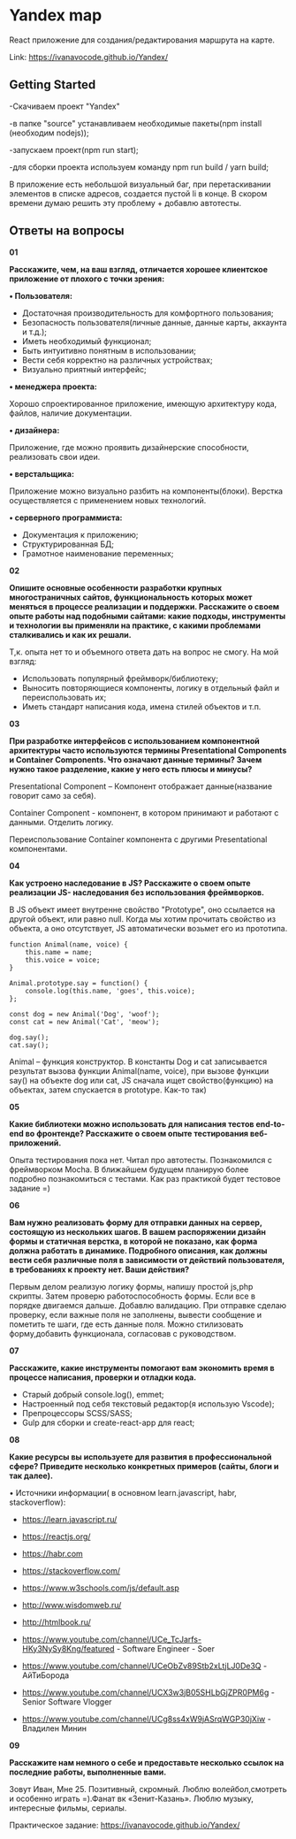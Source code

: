 # Yandex map

React приложение для создания/редактирования маршрута на карте.

Link: https://ivanavocode.github.io/Yandex/


## Getting Started
-Скачиваем проект "Yandex"

-в папке "source" устанавливаем необходимые пакеты(npm install (необходим nodejs));

-запускаем проект(npm run start);

-для сборки проекта используем команду npm run build / yarn build;

В приложение есть небольшой визуальный баг, при перетаскивании элементов в списке адресов, создается пустой li в конце. В скором времени думаю решить эту проблему + добавлю автотесты.

## Ответы на вопросы

**01**

**Расскажите, чем, на ваш взгляд, отличается хорошее клиентское приложение от 
плохого с точки зрения:**

**•  Пользователя:**

- Достаточная производительность для комфортного пользования;
- Безопасность пользователя(личные данные, данные карты, аккаунта и т.д.);
- Иметь необходимый функционал; 
- Быть интуитивно понятным в использовании;
- Вести себя корректно на различных устройствах;
- Визуально приятный интерфейс;

**•  менеджера проекта:**

Хорошо спроектированное приложение, имеющую архитектуру кода, файлов, наличие документации.


**•  дизайнера:**

Приложение, где можно проявить дизайнерские способности, реализовать свои идеи.

**•  верстальщика:**

Приложение можно визуально разбить на компоненты(блоки). Верстка осуществляется с применением новых технологий.

**•  серверного программиста:**

- Документация к приложению;
- Структурированная БД;
- Грамотное наименование переменных;

**02**

**Опишите основные особенности разработки крупных многостраничных сайтов, 
функциональность которых может меняться в процессе реализации и поддержки. 
Расскажите о своем опыте работы над подобными сайтами: какие подходы, 
инструменты и технологии вы применяли на практике, с какими проблемами 
сталкивались и как их решали.**

Т,к. опыта нет то и объемного ответа дать на вопрос не смогу. 
На мой взгляд:

- Использовать популярный  фреймворк/библиотеку;
- Выносить повторяющиеся компоненты, логику в отдельный файл и переиспользовать их;
- Иметь стандарт написания кода, имена стилей объектов и т.п. 

**03**

**При разработке интерфейсов с использованием компонентной архитектуры часто 
используются термины Presentational Сomponents и Сontainer Сomponents. Что 
означают данные термины? Зачем нужно такое разделение, какие у него есть 
плюсы и минусы?**

Presentational Component – Компонент отображает данные(название говорит само за себя).

Сontainer Сomponent - компонент, в котором принимают и работают с данными.
Отделить логику.

Переиспользование  Сontainer компонента с другими Presentational компонентами.

**04**

**Как устроено наследование в JS? Расскажите о своем опыте реализации JS-
наследования без использования фреймворков.**

В JS объект имеет внутренне свойство "Prototype", оно ссылается на другой объект, или равно null. Когда мы хотим прочитать свойство из объекта, а оно отсутствует, JS автоматически возьмет его из прототипа.

```
function Animal(name, voice) {
	this.name = name;	
	this.voice = voice;	
}

Animal.prototype.say = function() {
	console.log(this.name, 'goes', this.voice);	
};

const dog = new Animal('Dog', 'woof');
const cat = new Animal('Cat', 'meow');

dog.say();
cat.say();
```
Animal – функция конструктор.  В константы Dog и cat  записывается результат вызова функции Animal(name, voice), при вызове функции say() на объекте dog или cat, JS сначала ищет свойство(функцию) на объектах, затем спускается в prototype. Как-то так)

**05**

**Какие библиотеки можно использовать для написания тестов end-to-end во 
фронтенде? Расскажите о своем опыте тестирования веб-приложений.**

 Опыта тестирования пока нет.  Читал про автотесты.  Познакомился с фреймворком Mocha. В ближайшем будущем планирую более подробно познакомиться с тестами.  Как раз практикой будет тестовое задание =)

**06**

**Вам нужно реализовать форму для отправки данных на сервер, состоящую из 
нескольких шагов. В вашем распоряжении дизайн формы и статичная верстка, в 
которой не показано, как форма должна работать в динамике. Подробного 
описания, как должны вести себя различные поля в зависимости от действий 
пользователя, в требованиях к проекту нет. Ваши действия?**

Первым делом реализую логику формы, напишу простой js,php скрипты. Затем проверю работоспособность формы. Если все в порядке двигаемся дальше.
Добавлю валидацию. При отправке сделаю проверку, если важные поля не заполнены, вывести сообщение и пометить те шаги, где есть данные поля. Можно стилизовать форму,добавить функционала, согласовав с руководством.

**07**

**Расскажите, какие инструменты помогают вам экономить время в процессе 
написания, проверки и отладки кода.**

- Старый добрый console.log(), emmet;
- Настроенный под себя текстовый редактор(я использую Vscode);
- Препроцессоры SCSS/SASS;
- Gulp для сборки и create-react-app для react;

**08**

**Какие ресурсы вы используете для развития в 
профессиональной сфере? Приведите несколько конкретных 
примеров (сайты, блоги и так далее).**

• Источники информации( в основном learn.javascript, habr, stackoverflow):
- https://learn.javascript.ru/
- https://reactjs.org/
- https://habr.com
- https://stackoverflow.com/
- https://www.w3schools.com/js/default.asp
- http://www.wisdomweb.ru/
- http://htmlbook.ru/

- https://www.youtube.com/channel/UCe_TcJarfs-HKy3NySy8Kng/featured - Software Engineer - Soer

- https://www.youtube.com/channel/UCeObZv89Stb2xLtjLJ0De3Q - АйТиБорода

- https://www.youtube.com/channel/UCX3w3jB05SHLbGjZPR0PM6g - Senior Software Vlogger

- https://www.youtube.com/channel/UCg8ss4xW9jASrqWGP30jXiw - Владилен Минин

**09**

**Расскажите нам немного о себе и предоставьте несколько ссылок на последние 
работы, выполненные вами.**

Зовут Иван, Мне 25. Позитивный, скромный. Люблю волейбол,смотреть и особенно играть =).Фанат вк «Зенит-Казань». Люблю музыку, интересные  фильмы, сериалы.

Практическое задание:
https://ivanavocode.github.io/Yandex/
